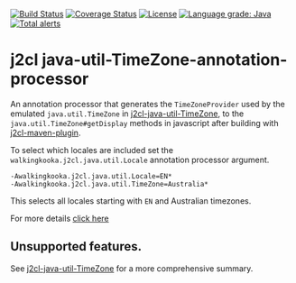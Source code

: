 [![Build Status](https://github.com/mP1/j2cl-java-util-TimeZone-annotation-processor/workflows/build.yaml/badge.svg)](https://github.com/mP1/j2cl-java-util-TimeZone-annotation-processor/actions/workflows/build.yaml/badge.svg)
[![Coverage Status](https://coveralls.io/repos/github/mP1/j2cl-java-util-TimeZone-annotation-processor/badge.svg?branch=master)](https://coveralls.io/github/mP1/j2cl-java-util-TimeZone-annotation-processor?branch=master)
[![License](https://img.shields.io/badge/License-Apache%202.0-blue.svg)](https://opensource.org/licenses/Apache-2.0)
[![Language grade: Java](https://img.shields.io/lgtm/grade/java/g/mP1/j2cl-java-util-TimeZone-annotation-processor.svg?logo=lgtm&logoWidth=18)](https://lgtm.com/projects/g/mP1/j2cl-java-util-TimeZone-annotation-processor/context:java)
[![Total alerts](https://img.shields.io/lgtm/alerts/g/mP1/j2cl-java-util-TimeZone-annotation-processor.svg?logo=lgtm&logoWidth=18)](https://lgtm.com/projects/g/mP1/j2cl-java-util-TimeZone-annotation-processor/alerts/)



# j2cl java-util-TimeZone-annotation-processor

An annotation processor that generates the `TimeZoneProvider` used by the emulated `java.util.TimeZone` in 
[j2cl-java-util-TimeZone](https://travis-ci.com/mP1/j2cl-java-util-TimeZone), to the `java.util.TimeZone#getDisplay` methods in javascript
after building with [j2cl-maven-plugin](https://travis-ci.com/mP1/j2cl-maven-plugin).

To select which locales are included set the `walkingkooka.j2cl.java.util.Locale` annotation processor argument.

```text
-Awalkingkooka.j2cl.java.util.Locale=EN*
-Awalkingkooka.j2cl.java.util.TimeZone=Australia*
```

This selects all locales starting with `EN` and Australian timezones.

For more details [click here](https://github.com/mP1/j2cl-locale)



## Unsupported features.

See [j2cl-java-util-TimeZone](https://travis-ci.com/mP1/j2cl-java-util-TimeZone) for a more comprehensive summary.




